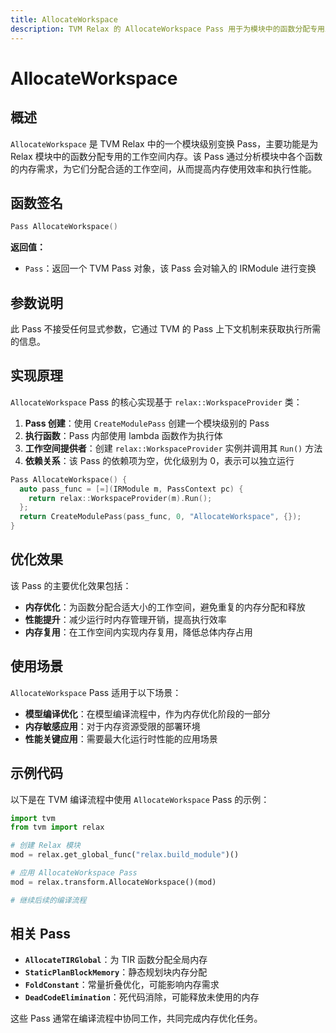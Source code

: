 ```yaml
---
title: AllocateWorkspace
description: TVM Relax 的 AllocateWorkspace Pass 用于为模块中的函数分配专用工作空间内存。
---
```


# AllocateWorkspace

## 概述

`AllocateWorkspace` 是 TVM Relax 中的一个模块级别变换 Pass，主要功能是为 Relax 模块中的函数分配专用的工作空间内存。该 Pass 通过分析模块中各个函数的内存需求，为它们分配合适的工作空间，从而提高内存使用效率和执行性能。

## 函数签名

```cpp
Pass AllocateWorkspace()
```

**返回值：**
- `Pass`：返回一个 TVM Pass 对象，该 Pass 会对输入的 IRModule 进行变换

## 参数说明

此 Pass 不接受任何显式参数，它通过 TVM 的 Pass 上下文机制来获取执行所需的信息。

## 实现原理

`AllocateWorkspace` Pass 的核心实现基于 `relax::WorkspaceProvider` 类：

1. **Pass 创建**：使用 `CreateModulePass` 创建一个模块级别的 Pass
2. **执行函数**：Pass 内部使用 lambda 函数作为执行体
3. **工作空间提供者**：创建 `relax::WorkspaceProvider` 实例并调用其 `Run()` 方法
4. **依赖关系**：该 Pass 的依赖项为空，优化级别为 0，表示可以独立运行

```cpp
Pass AllocateWorkspace() {
  auto pass_func = [=](IRModule m, PassContext pc) { 
    return relax::WorkspaceProvider(m).Run(); 
  };
  return CreateModulePass(pass_func, 0, "AllocateWorkspace", {});
}
```

## 优化效果

该 Pass 的主要优化效果包括：

- **内存优化**：为函数分配合适大小的工作空间，避免重复的内存分配和释放
- **性能提升**：减少运行时内存管理开销，提高执行效率
- **内存复用**：在工作空间内实现内存复用，降低总体内存占用

## 使用场景

`AllocateWorkspace` Pass 适用于以下场景：

- **模型编译优化**：在模型编译流程中，作为内存优化阶段的一部分
- **内存敏感应用**：对于内存资源受限的部署环境
- **性能关键应用**：需要最大化运行时性能的应用场景

## 示例代码

以下是在 TVM 编译流程中使用 `AllocateWorkspace` Pass 的示例：

```python
import tvm
from tvm import relax

# 创建 Relax 模块
mod = relax.get_global_func("relax.build_module")()

# 应用 AllocateWorkspace Pass
mod = relax.transform.AllocateWorkspace()(mod)

# 继续后续的编译流程
```

## 相关 Pass

- **`AllocateTIRGlobal`**：为 TIR 函数分配全局内存
- **`StaticPlanBlockMemory`**：静态规划块内存分配
- **`FoldConstant`**：常量折叠优化，可能影响内存需求
- **`DeadCodeElimination`**：死代码消除，可能释放未使用的内存

这些 Pass 通常在编译流程中协同工作，共同完成内存优化任务。